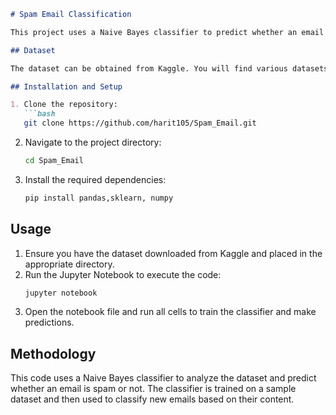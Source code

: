 ```markdown
# Spam Email Classification

This project uses a Naive Bayes classifier to predict whether an email is spam or not based on a sample dataset.

## Dataset

The dataset can be obtained from Kaggle. You will find various datasets related to email spam detection on Kaggle's website.

## Installation and Setup

1. Clone the repository:
   ```bash
   git clone https://github.com/harit105/Spam_Email.git
   ```
2. Navigate to the project directory:
   ```bash
   cd Spam_Email
   ```
3. Install the required dependencies:
   ```bash
   pip install pandas,sklearn, numpy
   ```

## Usage

1. Ensure you have the dataset downloaded from Kaggle and placed in the appropriate directory.
2. Run the Jupyter Notebook to execute the code:
   ```bash
   jupyter notebook
   ```
3. Open the notebook file and run all cells to train the classifier and make predictions.

## Methodology

This code uses a Naive Bayes classifier to analyze the dataset and predict whether an email is spam or not. The classifier is trained on a sample dataset and then used to classify new emails based on their content.
